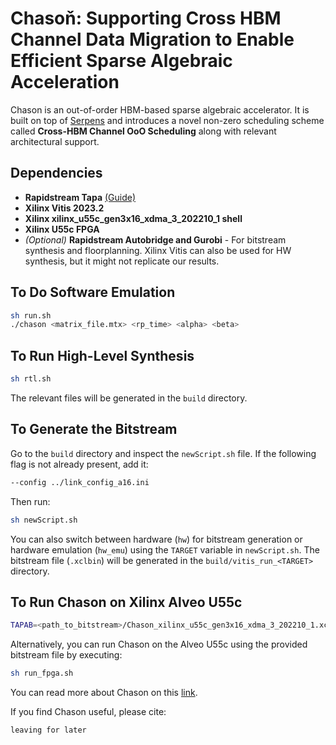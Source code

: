 # Chasoň: Supporting Cross HBM Channel Data Migration to Enable Efficient Sparse Algebraic Acceleration

Chason is an out-of-order HBM-based sparse algebraic accelerator.  It is built on top of  [Serpens](https://dl.acm.org/doi/abs/10.1145/3489517.3530420) and introduces a novel non-zero scheduling scheme called **Cross-HBM Channel OoO Scheduling** along with relevant architectural support.

## Dependencies
- **Rapidstream Tapa** [(Guide)](https://tapa.readthedocs.io/en/main/)
- **Xilinx Vitis 2023.2**
- **Xilinx xilinx_u55c_gen3x16_xdma_3_202210_1 shell**
- **Xilinx U55c FPGA**
- *(Optional)* **Rapidstream Autobridge and Gurobi** - For bitstream synthesis and floorplanning. Xilinx Vitis can also be used for HW synthesis, but it might not replicate our results.

## To Do Software Emulation
```bash
sh run.sh 
./chason <matrix_file.mtx> <rp_time> <alpha> <beta>
```

## To Run High-Level Synthesis
```bash
sh rtl.sh
```
The relevant files will be generated in the `build` directory.

## To Generate the Bitstream
Go to the `build` directory and inspect the `newScript.sh` file. If the following flag is not already present, add it:
```bash
--config ../link_config_a16.ini
```
Then run:
```bash
sh newScript.sh
```

You can also switch between hardware (`hw`) for bitstream generation or hardware emulation (`hw_emu`) using the `TARGET` variable in `newScript.sh`. The bitstream file (`.xclbin`) will be generated in the `build/vitis_run_<TARGET>` directory.

## To Run Chason on Xilinx Alveo U55c
```bash
TAPAB=<path_to_bitstream>/Chason_xilinx_u55c_gen3x16_xdma_3_202210_1.xclbin <path_to_binary_file>/chason <matrix_file>
```

Alternatively, you can run Chason on the Alveo U55c using the provided bitstream file by executing:
```bash
sh run_fpga.sh
```

You can read more about Chason on this [link](https://ubaidhunts.github.io/ubaidb/).

If you find Chason useful, please cite:
```plaintext
leaving for later
